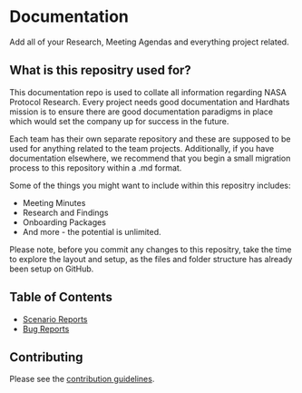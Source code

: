 # Documentation

Add all of your Research, Meeting Agendas and everything project related.

## What is this repositry used for?

This documentation repo is used to collate all information regarding NASA Protocol Research. Every
project needs good documentation and Hardhats mission is to ensure there are good documentation
paradigms in place which would set the company up for success in the future.

Each team has their own separate repository and these are supposed to be used for anything related
to the team projects. Additionally, if you have documentation elsewhere, we recommend that you begin
a small migration process to this repository within a .md format.

Some of the things you might want to include within this repositry includes:

- Meeting Minutes
- Research and Findings
- Onboarding Packages
- And more - the potential is unlimited.

Please note, before you commit any changes to this repositry, take the time to explore the layout
and setup, as the files and folder structure has already been setup on GitHub.

## Table of Contents
  - [Scenario Reports](/docs/scenario-reports/README.md)
  - [Bug Reports](/docs/bug-reports/README.md)

## Contributing

Please see the [contribution guidelines](CONTRIBUTING.md).
